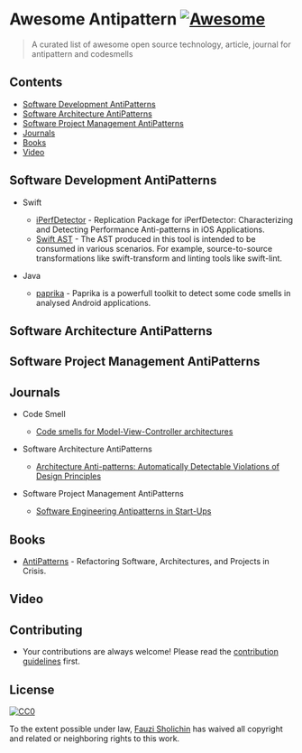 
# Awesome Antipattern [![Awesome](https://awesome.re/badge.svg)](https://awesome.re)

> A curated list of awesome open source technology, article, journal for antipattern and codesmells

## Contents

- [Software Development AntiPatterns](#software-development-antipatterns)
- [Software Architecture AntiPatterns](#software-architecture-patterns)
- [Software Project Management AntiPatterns](#software-project-management-antipatterns)
- [Journals](#journals)
- [Books](#books)
- [Video](#video)

## Software Development AntiPatterns

- Swift
	- [iPerfDetector](https://github.com/saraseif/iPerfDetector) - Replication Package for iPerfDetector: Characterizing and       Detecting Performance Anti-patterns in iOS Applications.
	- [Swift AST](https://github.com/yanagiba/swift-ast) - The AST produced in this tool is intended to be consumed in various     scenarios. For example, source-to-source transformations like swift-transform and linting tools like swift-lint.

- Java
	- [paprika](https://github.com/GeoffreyHecht/paprika) - Paprika is a powerfull toolkit to detect some code smells in analysed Android applications.



## Software Architecture AntiPatterns

## Software Project Management AntiPatterns

## Journals

- Code Smell
	- [Code smells for Model-View-Controller architectures](https://link.springer.com/article/10.1007/s10664-017-9540-2)

- Software Architecture AntiPatterns
	- [Architecture Anti-patterns: Automatically
Detectable Violations of Design Principles](https://ieeexplore.ieee.org/abstract/document/8691586)

- Software Project Management AntiPatterns
	- [Software Engineering Antipatterns in Start-Ups](https://ieeexplore.ieee.org/abstract/document/8356173)


## Books

- [AntiPatterns](https://ff.tu-sofia.bg/~bogi/knigi/SE/Wiley%20-%20AntiPatterns,%20Refactoring%20Software,%20Architectures,%20and%20Projects%20in%20Crisis.pdf) - Refactoring Software, Architectures, and Projects in Crisis.

## Video

## Contributing
- Your contributions are always welcome! Please read the [contribution guidelines](contributing.md) first.

## License

[![CC0](http://mirrors.creativecommons.org/presskit/buttons/88x31/svg/cc-zero.svg)](https://creativecommons.org/publicdomain/zero/1.0/)

To the extent possible under law, [Fauzi Sholichin](https://github.com/fauzisho) has waived all copyright and related or neighboring rights to this work.
